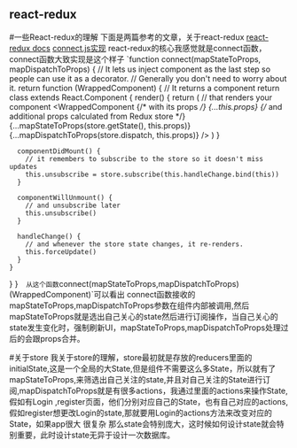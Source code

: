 ## react-redux
#一些React-redux的理解
下面是两篇参考的文章，关于react-redux
[react-redux docs](https://github.com/reactjs/react-redux/blob/master/docs/api.md)
[connect.js实现](https://gist.github.com/gaearon/1d19088790e70ac32ea636c025ba424e)
react-redux的核心我感觉就是connect函数，
connect函数大致实现是这个样子
`function connect(mapStateToProps, mapDispatchToProps) {
  // It lets us inject component as the last step so people can use it as a decorator.
  // Generally you don't need to worry about it.
  return function (WrappedComponent) {
    // It returns a component
    return class extends React.Component {
      render() {
        return (
          // that renders your component
          <WrappedComponent
            {/* with its props  */}
            {...this.props}
            {/* and additional props calculated from Redux store */}
            {...mapStateToProps(store.getState(), this.props)}
            {...mapDispatchToProps(store.dispatch, this.props)}
          />
        )
      }
      
      componentDidMount() {
        // it remembers to subscribe to the store so it doesn't miss updates
        this.unsubscribe = store.subscribe(this.handleChange.bind(this))
      }
      
      componentWillUnmount() {
        // and unsubscribe later
        this.unsubscribe()
      }
    
      handleChange() {
        // and whenever the store state changes, it re-renders.
        this.forceUpdate()
      }
    }
  }
}` 
从这个函数`connect(mapStateToProps,mapDispatchToProps)(WrappedComponent)`可以看出  connect函数接收的mapStateToProps,mapDispatchToProps参数在组件内部被调用,然后mapStateToProps就是选出自己关心的state然后进行订阅操作，当自己关心的state发生变化时，强制刷新UI，mapStateToProps,mapDispatchToProps处理过后的会跟props合并。

#关于store
我关于store的理解，store最初就是存放的reducers里面的initialState,这是一个全局的大State,但是组件不需要这么多State，所以就有了mapStateToProps,来筛选出自己关注的state,并且对自己关注的State进行订阅,mapDispatchToProps就是有很多actions，我通过里面的actions来操作State,假如有Login ,register页面，他们分别对应自己的State，也有自己对应的actions,假如register想更改Login的state,那就要用Login的actions方法来改变对应的State，如果app很大 很复杂 那么state会特别庞大，这时候如何设计state就会特别重要，此时设计state无异于设计一次数据库。



